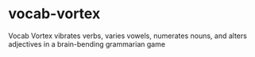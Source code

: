 # vocab-vortex
Vocab Vortex vibrates verbs, varies vowels, numerates nouns, and alters adjectives in a brain-bending grammarian game
